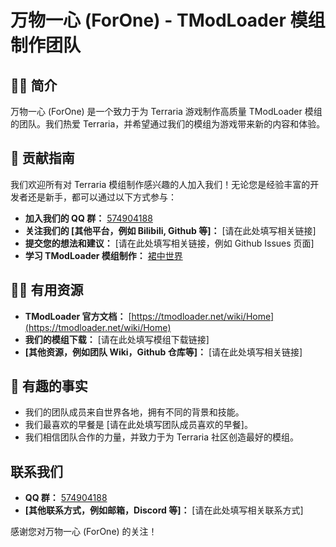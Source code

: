 # 万物一心 (ForOne) - TModLoader 模组制作团队

## 🙋‍♀️ 简介

万物一心 (ForOne) 是一个致力于为 Terraria 游戏制作高质量 TModLoader 模组的团队。我们热爱 Terraria，并希望通过我们的模组为游戏带来新的内容和体验。

## 🌈 贡献指南

我们欢迎所有对 Terraria 模组制作感兴趣的人加入我们！无论您是经验丰富的开发者还是新手，都可以通过以下方式参与：

* **加入我们的 QQ 群：** [574904188](https://qm.qq.com/q/wuEK5NQPmg)
* **关注我们的 [其他平台，例如 Bilibili, Github 等]：** [请在此处填写相关链接]
* **提交您的想法和建议：** [请在此处填写相关链接，例如 Github Issues 页面]
* **学习 TModLoader 模组制作：** [裙中世界](fs49.org)

## 👩‍💻 有用资源

* **TModLoader 官方文档：** [https://tmodloader.net/wiki/Home](https://tmodloader.net/wiki/Home)
* **我们的模组下载：** [请在此处填写模组下载链接]
* **[其他资源，例如团队 Wiki，Github 仓库等]：** [请在此处填写相关链接]

## 🍿 有趣的事实

* 我们的团队成员来自世界各地，拥有不同的背景和技能。
* 我们最喜欢的早餐是 [请在此处填写团队成员喜欢的早餐]。
* 我们相信团队合作的力量，并致力于为 Terraria 社区创造最好的模组。

## 联系我们

* **QQ 群：** [574904188](https://qm.qq.com/q/wuEK5NQPmg)
* **[其他联系方式，例如邮箱，Discord 等]：** [请在此处填写相关联系方式]

感谢您对万物一心 (ForOne) 的关注！
